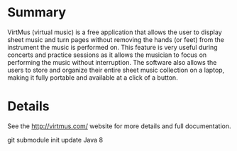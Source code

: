 
Summary
=======

VirtMus (virtual music) is a free application that allows the user to display
sheet music and turn pages without removing the hands (or feet) from the
instrument the music is performed on. This feature is very useful during
concerts and practice sessions as it allows the musician to focus on performing
the music without interruption. The software also allows the users to store and
organize their entire sheet music collection on a laptop, making it fully
portable and available at a click of a button.

Details
=======

See the http://virtmus.com/ website for more details and full documentation.

git submodule init
update
Java 8
